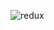 ![redux](https://user-images.githubusercontent.com/114434307/211386726-d4a9c387-ded1-4549-a8a0-ca65fff6ba17.gif)
